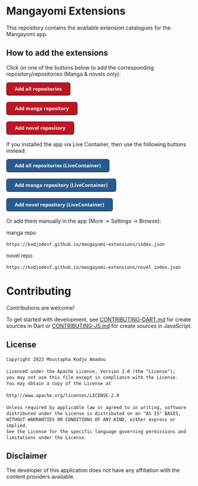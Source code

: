 # Mangayomi Extensions

This repository contains the available extension catalogues for the Mangayomi app.

## How to add the extensions

Click on one of the buttons below to add the corresponding repository/repositories (Manga & novels only):

<a href="https://intradeus.github.io/http-protocol-redirector?r=mangayomi://add-repo?repo_name=mangayomi-extensions%26repo_url=https://github.com/kodjodevf/mangayomi-extensions%26manga_url=https://kodjodevf.github.io/mangayomi-extensions/index.json%26anime_url=https://kodjodevf.github.io/mangayomi-extensions/anime_index.json%26novel_url=https://kodjodevf.github.io/mangayomi-extensions/novel_index.json"><img alt="Add all repositories" src="images/add-all-repositories.png" height="35"></a>

<a href="https://intradeus.github.io/http-protocol-redirector?r=mangayomi://add-repo?repo_name=mangayomi-extensions%26repo_url=https://github.com/kodjodevf/mangayomi-extensions%26manga_url=https://kodjodevf.github.io/mangayomi-extensions/index.json"><img alt="Add manga repository" src="images/add-manga-repository.png" height="35"></a>

<!-- <a href="https://intradeus.github.io/http-protocol-redirector?r=mangayomi://add-repo?repo_name=mangayomi-extensions%26repo_url=https://github.com/kodjodevf/mangayomi-extensions%26anime_url=https://kodjodevf.github.io/mangayomi-extensions/anime_index.json"><img alt="Add anime repository" src="images/add-anime-repository.png" height="35"></a> -->

<a href="https://intradeus.github.io/http-protocol-redirector?r=mangayomi://add-repo?repo_name=mangayomi-extensions%26repo_url=https://github.com/kodjodevf/mangayomi-extensions%26novel_url=https://kodjodevf.github.io/mangayomi-extensions/novel_index.json"><img alt="Add novel repository" src="images/add-novel-repository.png" height="35"></a>

If you installed the app via Live Container, then use the following buttons instead:

<a href="https://intradeus.github.io/http-protocol-redirector?r=livecontainer://open-url?url=bWFuZ2F5b21pOi8vYWRkLXJlcG8/cmVwb19uYW1lPW1hbmdheW9taS1leHRlbnNpb25zJnJlcG9fdXJsPWh0dHBzOi8vZ2l0aHViLmNvbS9rb2Rqb2RldmYvbWFuZ2F5b21pLWV4dGVuc2lvbnMmbWFuZ2FfdXJsPWh0dHBzOi8va29kam9kZXZmLmdpdGh1Yi5pby9tYW5nYXlvbWktZXh0ZW5zaW9ucy9pbmRleC5qc29uJmFuaW1lX3VybD1odHRwczovL2tvZGpvZGV2Zi5naXRodWIuaW8vbWFuZ2F5b21pLWV4dGVuc2lvbnMvYW5pbWVfaW5kZXguanNvbiZub3ZlbF91cmw9aHR0cHM6Ly9rb2Rqb2RldmYuZ2l0aHViLmlvL21hbmdheW9taS1leHRlbnNpb25zL25vdmVsX2luZGV4Lmpzb24="><img alt="Add all repositories" src="images/add-all-repositories-livecontainer.png" height="35"></a>

<a href="https://intradeus.github.io/http-protocol-redirector?r=livecontainer://open-url?url=bWFuZ2F5b21pOi8vYWRkLXJlcG8/cmVwb19uYW1lPW1hbmdheW9taS1leHRlbnNpb25zJnJlcG9fdXJsPWh0dHBzOi8vZ2l0aHViLmNvbS9rb2Rqb2RldmYvbWFuZ2F5b21pLWV4dGVuc2lvbnMmbWFuZ2FfdXJsPWh0dHBzOi8va29kam9kZXZmLmdpdGh1Yi5pby9tYW5nYXlvbWktZXh0ZW5zaW9ucy9pbmRleC5qc29u"><img alt="Add manga repository" src="images/add-manga-repository-livecontainer.png" height="35"></a>

<!-- <a href="https://intradeus.github.io/http-protocol-redirector?r=livecontainer://open-url?url=bWFuZ2F5b21pOi8vYWRkLXJlcG8/cmVwb19uYW1lPW1hbmdheW9taS1leHRlbnNpb25zJnJlcG9fdXJsPWh0dHBzOi8vZ2l0aHViLmNvbS9rb2Rqb2RldmYvbWFuZ2F5b21pLWV4dGVuc2lvbnMmYW5pbWVfdXJsPWh0dHBzOi8va29kam9kZXZmLmdpdGh1Yi5pby9tYW5nYXlvbWktZXh0ZW5zaW9ucy9hbmltZV9pbmRleC5qc29u"><img alt="Add anime repository" src="images/add-anime-repository-livecontainer.png" height="35"></a> -->

<a href="https://intradeus.github.io/http-protocol-redirector?r=livecontainer://open-url?url=bWFuZ2F5b21pOi8vYWRkLXJlcG8/cmVwb19uYW1lPW1hbmdheW9taS1leHRlbnNpb25zJnJlcG9fdXJsPWh0dHBzOi8vZ2l0aHViLmNvbS9rb2Rqb2RldmYvbWFuZ2F5b21pLWV4dGVuc2lvbnMmbm92ZWxfdXJsPWh0dHBzOi8va29kam9kZXZmLmdpdGh1Yi5pby9tYW5nYXlvbWktZXh0ZW5zaW9ucy9ub3ZlbF9pbmRleC5qc29u"><img alt="Add novel repository" src="images/add-novel-repository-livecontainer.png" height="35"></a>

Or add them manually in the app (More -> Settings -> Browse):

manga repo
```
https://kodjodevf.github.io/mangayomi-extensions/index.json
```

<!-- anime repo 
```
https://kodjodevf.github.io/mangayomi-extensions/anime_index.json
``` -->

novel repo 
```
https://kodjodevf.github.io/mangayomi-extensions/novel_index.json
```

# Contributing

Contributions are welcome!

To get started with development, see [CONTRIBUTING-DART.md](./CONTRIBUTING-DART.md) for create sources in Dart or [CONTRIBUTING-JS.md](./CONTRIBUTING-JS.md) for create sources in JavaScript.

## License

    Copyright 2023 Moustapha Kodjo Amadou

    Licensed under the Apache License, Version 2.0 (the "License");
    you may not use this file except in compliance with the License.
    You may obtain a copy of the License at

    http://www.apache.org/licenses/LICENSE-2.0

    Unless required by applicable law or agreed to in writing, software
    distributed under the License is distributed on an "AS IS" BASIS,
    WITHOUT WARRANTIES OR CONDITIONS OF ANY KIND, either express or implied.
    See the License for the specific language governing permissions and
    limitations under the License.



## Disclaimer

The developer of this application does not have any affiliation with the content providers available.
